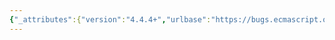 ```yaml
---
{"_attributes":{"version":"4.4.4+","urlbase":"https://bugs.ecmascript.org/","maintainer":"dherman@mozilla.com"},"bug":{"bug_id":2041,"creation_ts":"2013-10-02 22:14:00 -0700","short_desc":"13.6.4.7: \"rval\" not defined","delta_ts":"2013-11-10 17:34:49 -0800","product":"Draft for 6th Edition","component":"editorial issue","version":"Rev 19: September 27, 2013 Draft","rep_platform":"All","op_sys":"All","bug_status":"VERIFIED","resolution":"FIXED","priority":"Normal","bug_severity":"normal","everconfirmed":true,"reporter":{"uid":"jmdyck","name":"Michael Dyck"},"assigned_to":{"uid":"allen","name":"Allen Wirfs-Brock"},"long_desc":[{"commentid":5823,"comment_count":0,"who":{"uid":"jmdyck","name":"Michael Dyck"},"bug_when":"2013-10-02 22:14:00 -0700","thetext":"In 13.6.4.7 \"Runtime Semantics: ForIn/OfBodyEvaluation\",\nstep 3.f.iii.2 says:\n    If Type(rval) is not Object, then throw a TypeError exception.\n\nbut 'rval' is not defined.\n\nChange to \"nextValue\"? (and in subsequent step)"},{"commentid":5938,"comment_count":1,"who":{"uid":"allen","name":"Allen Wirfs-Brock"},"bug_when":"2013-10-22 12:28:16 -0700","thetext":"fixed in rev20 editor's draft"},{"commentid":6051,"comment_count":2,"who":{"uid":"allen","name":"Allen Wirfs-Brock"},"bug_when":"2013-10-29 09:45:12 -0700","thetext":"fixed in rev20 draft, Oct. 28, 2013"}]}}
---
```

